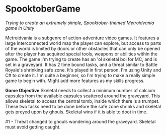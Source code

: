 # SpooktoberGame
*Trying to create an extremely simple, Spooktober-themed Metroidvania game in Unity*

Metroidvania is a subgenre of action-adventure video games. It features a large interconnected world map the player can explore, but access to parts of the world is limited by doors or other obstacles that can only be opened after the player has acquired special tools, weapons or abilities within the game.
The game I'm trying to create has an 'ol skeletal boi for MC, and is set in a graveyard. It has 2 time bound tasks, and a threat similar to Battle Royale's shrinking safe zone. It's played in first person.  I'm using Unity and C# to create it.
I'm quite a beginner, so I'm trying to make a really simple game to begin with. Might add more features as my skills progress. 


**Game Objective**
Skeletal needs to collect a minimum number of calcium capsules from the available capsules scattered around the graveyard. This allows skeletal to access the central tomb, inside which there is a trumpet. These two tasks need to be done before the safe zone shrinks and skeletal gets preyed upon by ghouls.  Skeletal wins if it is able to doot in time. 


#1 - Threat changed to ghouls wandering around the graveyard. Skeletal must avoid getting caught. 
